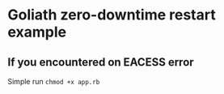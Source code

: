 Goliath zero-downtime restart example
=====================

## If you encountered on EACESS error
Simple run `chmod +x app.rb`
